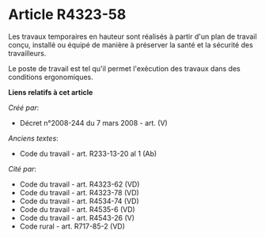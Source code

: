 # Article R4323-58

Les travaux temporaires en hauteur sont réalisés à partir d'un plan de travail conçu, installé ou équipé de manière à
préserver la santé et la sécurité des travailleurs.

Le poste de travail est tel qu'il permet l'exécution des travaux dans des conditions ergonomiques.

**Liens relatifs à cet article**

_Créé par_:

  - Décret n°2008-244 du 7 mars 2008 - art. (V)

_Anciens textes_:

  - Code du travail - art. R233-13-20 al 1 (Ab)

_Cité par_:

  - Code du travail - art. R4323-62 (VD)
  - Code du travail - art. R4323-78 (VD)
  - Code du travail - art. R4534-74 (VD)
  - Code du travail - art. R4535-6 (VD)
  - Code du travail - art. R4543-26 (V)
  - Code rural - art. R717-85-2 (VD)
